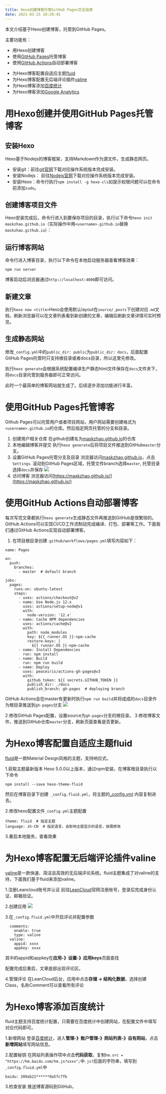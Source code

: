 ```yaml
---
title: Hexo创建博客托管GitHub Pages完全指南
date: 2021-03-25 10:29:45
---
```


本文介绍基于Hexo创建博客，托管到GitHub Pages。

主要功能有：

- 用Hexo创建博客
- 使用[GitHub Pages](https://pages.github.com/)托管博客
- 使用[GitHub Actions](https://github.com/features/actions)自动部署博客
<!-- - 自定义域名访问GitHub Pages托管的域名 -->
- 为Hexo博客配置自适应主题[fluid](https://github.com/fluid-dev/hexo-theme-fluid)
- 为Hexo博客配置无后端评论插件[valine](https://valine.js.org/)
- 为Hexo博客添加[百度统计](https://tongji.baidu.com/web/welcome/login)
- 为Hexo博客添加[Google Analytics](https://analytics.google.com/analytics/web/)


# 用Hexo创建并使用GitHub Pages托管博客


## 安装Hexo

Hexo基于Nodejs的博客框架，支持Markdown作为源文件，生成静态网页。

- 安装git：前往[git官网](https://git-scm.com/)下载对应操作系统版本完成安装。
- 安装Nodejs： 前往[Nodejs官网](https://nodejs.org/en/)下载对应操作系统版本完成安装。
- 安装Hexo：命令行执行`npm install -g hexo-cli`如提示权限问题可以在命令前添加`sudo`。

## 创建博客项目文件

Hexo安装完成后，命令行进入到要保存项目的目录，执行以下命令`hexo init maskzhao.github.io`（实际操作中用`<username>.github.io`替换`maskzhao.github.io`）：

## 运行博客网站

命令行进入博客目录，执行以下命令在本地启动服务器查看博客效果：

```
npm run server
```

博客启动后浏览器通过`http://localhost:4000`即可访问。

## 新建文章

执行`hexo new <title>`Hexo会使用默认layout在`source/_posts`下创建对应`.md`文档，刷新浏览器可以在文章列表看到新创建的文章，编辑后刷新文章详情可实时预览。

## 生成静态网站

修改`_config.yml`中的`public_dir: public`为`public_dir: docs`，后面配置GitHub Pages托管时只支持根目录或者docs目录，所以这里先修改。

执行`hexo generate`会根据系统配置编译生产静态html文件保存在`docs`文件夹下，将`docs`目录托管到服务器即可正常访问。

此时一个最简单的博客网站就生成了。后续逐步添加功能进行丰富。


# 使用GitHub Pages托管博客

Github Pages可以托管用户或者项目网站，用户网站需要创建格式为`<username>.github.io`的仓库。然后指定网页托管的分支和目录。

1. 创建用户相关仓库
  在github创建名为[maskzhao.github.io](https://github.com/maskzhao/maskzhao.github.io)的仓库
2. 本地编辑博客并提交
  执行`hexo generate`后将项目文件推送到GitHub`master`分支。
3. 设置GitHub Pages托管分支及目录
  浏览器访问[maskzhao.github.io](https://github.com/maskzhao/maskzhao.github.io)，点击`Settings`. 滚动到GitHub Pages区域，托管文件branch选择`master`, 托管目录选择`docs`并保存
  ![](github-pages-setting.png)
4. 访问博客
  浏览器访问[https://maskzhao.github.io/](https://maskzhao.github.io/)


# 使用GitHub Actions自动部署博客

每次写完文章都执行`hexo generate`生成静态文件再推送到GitHub是很繁琐的。GitHub Actions可以实现CI/CD工作流制动完成编译、打包、部署等工作。下面我们通过GitHub Actions实现自动部署博客。


1. 在项目根目录创建`.github/workflows/pages.yml`填写内容如下：
```
name: Pages

on:
  push:
    branches:
      - master  # default branch

jobs:
  pages:
    runs-on: ubuntu-latest
    steps:
      - uses: actions/checkout@v2
      - name: Use Node.js 12.x
        uses: actions/setup-node@v1
        with:
          node-version: '12.x'
      - name: Cache NPM dependencies
        uses: actions/cache@v2
        with:
          path: node_modules
          key: ${{ runner.OS }}-npm-cache
          restore-keys: |
            ${{ runner.OS }}-npm-cache
      - name: Install Dependencies
        run: npm install
      - name: Build
        run: npm run build
      - name: Deploy
        uses: peaceiris/actions-gh-pages@v3
        with:
          github_token: ${{ secrets.GITHUB_TOKEN }}
          publish_dir: ./docs
          publish_branch: gh-pages  # deploying branch
```
GitHub Actions会在master有更新时执行`npm run build`并将成成的`docs`目录作为根目录推送到`gh-pages`分支
![](github-actions-gh-pages.png)

2.修改GitHub Pages配置，设置source为`gh-pages`分支的根目录。
3.修改博客文件，推送到GitHub仓库`master`分支，刷新页面查看是否更新。


<!--
# 自定义域名访问GitHub Pages托管的域名

1.在GitHub Pages设置页"Custom domain（自定义域）"下，输入自定义域，然后单击 Save（保存）。 这将创建一个在发布源根目录中添加 CNAME 文件的提交。
2.在DNS解析设置中创建CNAME记录，使子域指向您站点的默认域。 例如，如果要对您的用户站点使用子域 www.example.com，您可以创建 CNAME 记录，使 www.example.com 指向 <user>.github.io。 -->


# 为Hexo博客配置自适应主题fluid

[fluid](https://github.com/fluid-dev/hexo-theme-fluid)是一款Material Design风格的主题，支持响应式。

1.获取主题最新版本
  Hexo 5.0.0以上版本，通过npm安装，在博客根目录执行以下命令
  ```
  npm install --save hexo-theme-fluid
  ```
  然后在博客目录下创建` _config.fluid.yml`，将主题的[_config.yml](https://github.com/fluid-dev/hexo-theme-fluid/blob/master/_config.yml) 内容复制进去。

2.修改hexo配置文件`_config.yml`主题配置
  ```
  theme: fluid  # 指定主题
  language: zh-CN  # 指定语言，会影响主题显示的语言，按需修改
  ```

3.重启本地服务，查看效果


# 为Hexo博客配置无后端评论插件valine

[valine](https://valine.js.org/)是一款快速、简洁且高效的无后端评论系统。fluid主题集成了对valine的支持，下面我们基于fluid来添加valine。

1.注册Leancloud账号并认证
  前往[LeanCloud](https://console.leancloud.cn/register)官网注册账号，登录后完成身份认证、邮箱验证。

2.创建应用
  ![](leancloud-create-app.png)

3.在`_config.fluid.yml`中开启评论并配置参数
  ```
    comments:
      enable: true
      type: valine
    valine:
      appid: xxxx
      appkey: xxxx
  ```
  其中的appid和appkey在**应用-》设置-》应用keys**页面查找

  配置完成后重启，文章底部出现评论区。

4.管理评论
  在LeanCloud后台，应用中点击**存储 -> 结构化数据**，选择创建Class，名称Comment可以查看所有评论

<!--todo： 配置阅读数 -->
<!-- todo: 配置waline -->
<!-- todo: hexo支持图片  -->


# 为Hexo博客添加百度统计

fluid主题支持百度统计配置，只需要在百度统计中创建网站，在配置文件中填写对应代码即可。

1.新增网站
  登录[百度统计](https://tongji.baidu.com/web/welcome/login)，进入**管理-》账户管理-》网站列表-》自有网站**，点击**新增网站**填写网站信息。

2.配置秘钥
  在网站列表操作项中点击**代码获取**，复制`hm.src = "https://hm.baidu.com/hm.js?xxxx";`中`.js?`后面的字符串，填写到`_config.fluid.yml`中
  ```
  baidu: 209ab21******0a5fc7fb
  ```

3.检查安装
  推送博客源码到GitHub，

